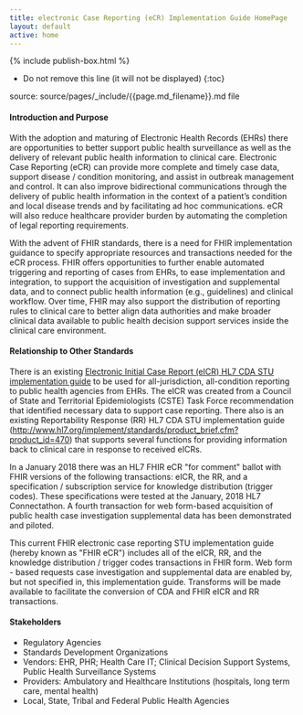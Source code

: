 ```yaml
---
title: electronic Case Reporting (eCR) Implementation Guide HomePage
layout: default
active: home
---
```


{% include publish-box.html %}

<!-- { :.no_toc } -->

<!-- TOC  the css styling for this is \pages\assets\css\project.css under 'markdown-toc'-->

* Do not remove this line (it will not be displayed)
{:toc}

<!-- end TOC -->

source: source/pages/\_include/{{page.md_filename}}.md  file

#### Introduction and Purpose

With the adoption and maturing of Electronic Health Records (EHRs) there are opportunities to better support public health surveillance as well as the delivery of relevant public health information to clinical care.
Electronic Case Reporting (eCR) can provide more complete and timely case data, support disease / condition monitoring, and assist in outbreak management and control.
It can also improve bidirectional communications through the delivery of public health information in the context of a patient’s condition and local disease trends and by facilitating ad hoc communications.
eCR will also reduce healthcare provider burden by automating the completion of legal reporting requirements.

With the advent of FHIR standards, there is a need for FHIR implementation guidance to specify appropriate resources and transactions needed for the eCR process.
FHIR offers opportunities to further enable automated triggering and reporting of cases from EHRs, to ease implementation and integration, to support the acquisition of investigation and supplemental data, and to connect public health information (e.g., guidelines) and clinical workflow.
Over time, FHIR may also support the distribution of reporting rules to clinical care to better align data authorities and make broader clinical data available to public health decision support services inside the clinical care environment.
 
#### Relationship to Other Standards

There is an existing <a href="http://www.hl7.org/implement/standards/product_brief.cfm?product_id=436">Electronic Initial Case Report (eICR) HL7 CDA STU implementation guide</a> to be used for all-jurisdiction, all-condition reporting to public health agencies from EHRs.
The eICR was created from a Council of State and Territorial Epidemiologists (CSTE) Task Force recommendation that identified necessary data to support case reporting.
There also is an existing Reportability Response (RR) HL7 CDA STU implementation guide (http://www.hl7.org/implement/standards/product_brief.cfm?product_id=470) that supports several functions for providing information back to clinical care in response to received eICRs.

In a January 2018 there was an HL7 FHIR eCR "for comment" ballot with FHIR versions of the following transactions: eICR, the RR, and a specification / subscription service for knowledge distribution (trigger codes).
These specifications were tested at the January, 2018 HL7 Connectathon.  A fourth transaction for web form-based acquisition of public health case investigation supplemental data has been demonstrated and piloted.

This current FHIR electronic case reporting STU implementation guide (hereby known as "FHIR eCR") includes all of the eICR, RR, and the knowledge distribution / trigger codes transactions in FHIR form.
Web form - based requests case investigation and supplemental data are enabled by, but not specified in, this implementation guide.
Transforms will be made available to facilitate the conversion of CDA and FHIR eICR and RR transactions.

#### Stakeholders
- Regulatory Agencies
- Standards Development Organizations
- Vendors: EHR, PHR; Health Care IT; Clinical Decision Support Systems, Public Health Surveillance Systems
- Providers: Ambulatory and Healthcare Institutions (hospitals, long term care,  mental health)
- Local, State, Tribal and Federal Public Health Agencies
